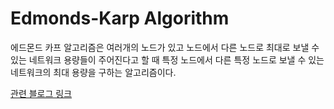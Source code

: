 # Edmonds-Karp Algorithm

에드몬드 카프 알고리즘은 여러개의 노드가 있고 노드에서 다른 노드로 최대로 보낼 수 있는 네트워크 용량들이 주어진다고 할 때 특정 노드에서 다른 특정 노드로 보낼 수 있는 네트워크의 최대 용량을 구하는 알고리즘이다.

[관련 블로그 링크](https://blog.naver.com/ndb796/221237111220)